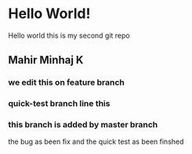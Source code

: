 # Hello World!

Hello world this is my second git repo

## Mahir Minhaj K
### we edit this on feature branch
### quick-test branch line this 
### this branch is added by master branch

 the bug as been fix and the quick test as been finshed 